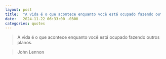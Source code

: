```yaml
---
layout: post
title:  "A vida é o que acontece enquanto você está ocupado fazendo outros planos"
date:   2024-11-22 06:33:00 -0300
categories: quotes
---
```

>A vida é o que acontece enquanto você está ocupado fazendo outros planos.

>John Lennon
